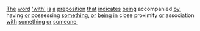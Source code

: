 [The](./the.md) [word](./word.md) ['with'](./with.md) [is](./is.md) [a](./a.md) [preposition](./preposition.md) [that](./that.md) [indicates](./indicates.md) [being](./being.md) accompanied [by,](./by.md) having [or](./or.md) possessing [something,](./something.md) [or](./or.md) [being](./being.md) [in](./in.md) close proximity [or](./or.md) association [with](./with.md) [something](./something.md) [or](./or.md) [someone.](./someone.md)
